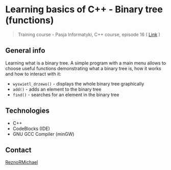 # Learning basics of C++ - Binary tree (functions)
> Training course - Pasja Informatyki, C++ course, episode 16 ( [Link](https://www.youtube.com/watch?v=_V7a1Gwuj5k) )

## General info
Learning what is a binary tree. A simple program with a main menu allows to choose useful functions demonstrating what a binary tree is, how it works and how to interact with it:
* `wyswietl_drzewo()` - displays the whole binary tree graphically
* `add()` - adds an element to the binary tree
* `find()` - searches for an element in the binary tree

## Technologies
* C++
* CodeBlocks (IDE)
* GNU GCC Compiler (minGW)

## Contact
[ReznoRMichael](https://github.com/ReznoRMichael)